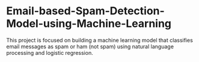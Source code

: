 # Email-based-Spam-Detection-Model-using-Machine-Learning
This project is focused on building a machine learning model that classifies email messages as spam or ham (not spam) using natural language processing and logistic regression.
